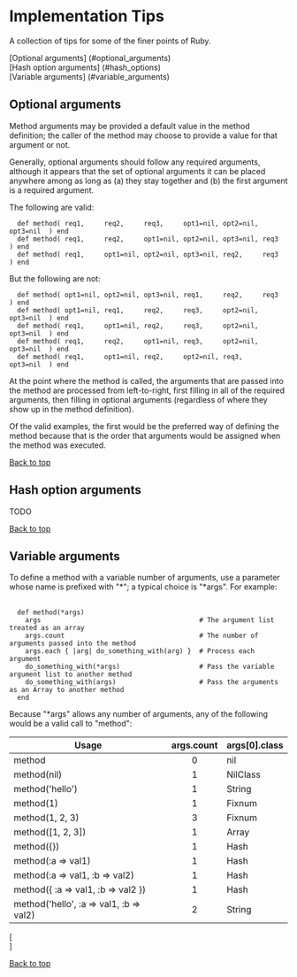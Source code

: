 <!-- lib/doc/tips.md -->

# Implementation Tips                                        <a name="top"></a>

  A collection of tips for some of the finer points of Ruby.

  [Optional arguments]    (#optional_arguments) <br/>
  [Hash option arguments] (#hash_options)       <br/>
  [Variable arguments]    (#variable_arguments) <br/>

## Optional arguments                         <a name="optional_arguments"></a>

  Method arguments may be provided a default value in the method definition;
  the caller of the method may choose to provide a value for that argument or
  not.

  Generally, optional arguments should follow any required arguments, although
  it appears that the set of optional arguments it can be placed anywhere among
  as long as (a) they stay together and (b) the first argument is a required
  argument.

  The following are valid:

```
  def method( req1,     req2,     req3,     opt1=nil, opt2=nil, opt3=nil  ) end
  def method( req1,     req2,     opt1=nil, opt2=nil, opt3=nil, req3      ) end
  def method( req1,     opt1=nil, opt2=nil, opt3=nil, req2,     req3      ) end
```

  But the following are not:

```
  def method( opt1=nil, opt2=nil, opt3=nil, req1,     req2,     req3      ) end
  def method( opt1=nil, req1,     req2,     req3,     opt2=nil, opt3=nil  ) end
  def method( req1,     opt1=nil, req2,     req3,     opt2=nil, opt3=nil  ) end
  def method( req1,     req2,     opt1=nil, req3,     opt2=nil, opt3=nil  ) end
  def method( req1,     opt1=nil, req2,     opt2=nil, req3,     opt3=nil  ) end
```

  At the point where the method is called, the arguments that are passed into
  the method are processed from left-to-right, first filling in all of the
  required arguments, then filling in optional arguments (regardless of where
  they show up in the method definition).

  Of the valid examples, the first would be the preferred way of defining the
  method because that is the order that arguments would be assigned when the
  method was executed.

  [Back to top](#top)

## Hash option arguments                            <a name="hash_options"></a>

  TODO

  [Back to top](#top)

## Variable arguments                         <a name="variable_arguments"></a>

  To define a method with a variable number of arguments, use a parameter whose
  name is prefixed with "\*"; a typical choice is "\*args".  For example:
  <br/><br/>

```
  def method(*args)
    args                                        # The argument list treated as an array
    args.count                                  # The number of arguments passed into the method
    args.each { |arg| do_something_with(arg) }  # Process each argument
    do_something_with(*args)                    # Pass the variable argument list to another method
    do_something_with(args)                     # Pass the arguments as an Array to another method
  end
```

  Because "\*args" allows any number of arguments, any of the following would
  be a valid call to "method":

| Usage                                   | args.count  | args[0].class |
| --------------------------------------- |:-----------:| ------------- |
| method                                  | 0           | nil           |
| method(nil)                             | 1           | NilClass      |
| method('hello')                         | 1           | String        |
| method(1)                               | 1           | Fixnum        |
| method(1, 2, 3)                         | 3           | Fixnum        |
| method([1, 2, 3])                       | 1           | Array         |
| method({})                              | 1           | Hash          |
| method(:a => val1)                      | 1           | Hash          |
| method(:a => val1, :b => val2)          | 1           | Hash          |
| method({ :a => val1, :b => val2 })      | 1           | Hash          |
| method('hello', :a => val1, :b => val2) | 2           | String        |
[<br/>]

  [Back to top](#top)
